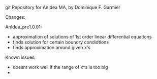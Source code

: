 git Repository for AnIdea MA, by Dominique F. Garmier

Changes:

AnIdea_pre1.0.01:
- approximation of solutions of 1st order linear differential equations
- finds solution for certain boundry condidtions
- finds approximation around given x's
 
Known issues:
- doesnt work well if the range of x^s is too big
- 
